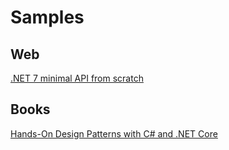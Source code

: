 # Samples


## Web
[.NET 7 minimal API from scratch](https://www.youtube.com/watch?v=RRrsFE6OXAQ)

## Books
[Hands-On Design Patterns with C# and .NET Core](https://www.packtpub.com/product/hands-on-design-patterns-with-c-and-net-core/9781789133646)
